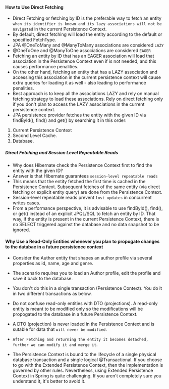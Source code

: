 #### How to Use Direct Fetching
- Direct Fetching or fetching by ID is the preferable way to fetch an entity `when its identifier is known and its lazy associations will not be navigated` in the current Persistence Context.
- By default, direct fetching will load the entity according to the default or specified FetchType. 
- JPA @OneToMany and @ManyToMany associations are considered `LAZY`
- @OneToOne and @ManyToOne associations are considered `EAGER`
- Fetching an entity by ID that has an EAGER association will load that association in the Persistence Context even if is not needed, and this causes performance penalities.
- On the other hand, fetching an entity that has a LAZY association and accessing this association in the current persistence context will cause extra queries for loading it as well - also leading to performance penalities.
- Best approach is to keep all the associations LAZY and rely on manual fetching strategy to load these associations. Rely on direct fetching only if you don't plan to access the LAZY associations in the current persistence context.
- JPA persistence provider fetches the entity with the given ID via findById(), find() and get() by searching it in this order:
1. Current Persistence Context
2. Second Level Cache.
3. Database.

##### Direct Fetching and Session Level Repeatable Reads
- Why does Hibernate check the Persistence Context first to find the entity with the given ID?
- Answer is that Hibernate guarantees `session-level repeatable reads`
- This means that the entity fetched the first time is cached in the Persistence Context. Subsequent fetches of the same entity (via direct fetching or explicit entity query) are done from the Persistence Context.
- Session-level repeatable reads prevent `lost updates` in concurrent writes cases.
- From a performance perspective, it is advisable to use findById(), find(), or get() instead of an explicit JPQL/SQL to fetch an entity by ID. That way, if the entity is present in the current Persistence Context, there is no SELECT triggered against the database and no data snapshot to be ignored.

#### Why Use a Read-Only Entities whenever you plan to propogate changes to the databae in a future persistence context
- Consider the Author entity that shapes an author profile via several properties as id, name, age and genre.
- The scenario requires you to load an Author profile, edit the profile and save it back to the database.
- You don't do this in a single transaction (Persistence Context). You do it in two different transactions as below.

- Do not confuse read-only entities with DTO (projections). A read-only entity is meant to be modified only so the modifications will be propogated to the database in a future Persistence Context.
- A DTO (projection) is never loaded in the Persistence Context and is sutable for data that `will never be modified`.
- `After Fetching and returning the entity it becomes detached, further we can modify it and merge it`.
- The Persistence Context is bound to the lifecycle of a single physical database transaction and a single logical @Transactional. If you choose to go with the Extended Persistence Context, then the implementation is governed by other rules. Nevertheless, using Extended Persistence Context in Spring is quite challenging. If you aren't completely sure you understand it, it's better to avoid it.